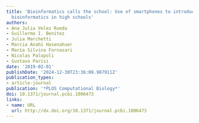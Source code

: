 ```yaml
---
title: 'Bioinformatics calls the school: Use of smartphones to introduce Python for
  bioinformatics in high schools'
authors:
- Ana Julia Velez Rueda
- Guillermo I. Benítez
- Julia Marchetti
- Marcia Anahí Hasenahuer
- María Silvina Fornasari
- Nicolas Palopoli
- Gustavo Parisi
date: '2019-02-01'
publishDate: '2024-12-30T23:36:09.987911Z'
publication_types:
- article-journal
publication: '*PLOS Computational Biology*'
doi: 10.1371/journal.pcbi.1006473
links:
- name: URL
  url: http://dx.doi.org/10.1371/journal.pcbi.1006473
---
```


